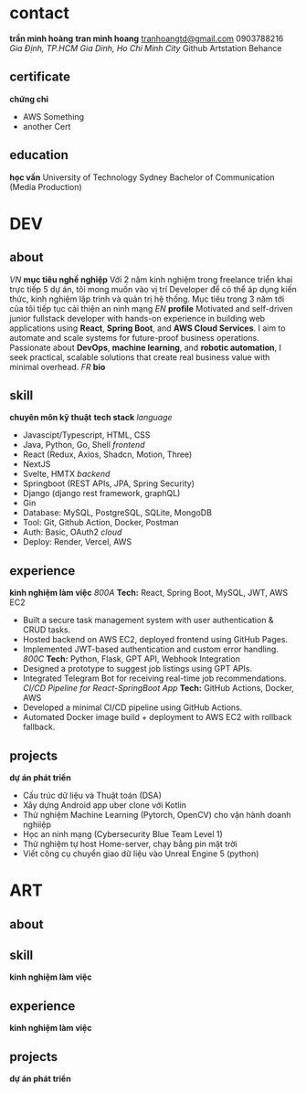 # contact
**trần minh hoàng**
**tran minh hoang**
tranhoangtd@gmail.com
0903788216
_Gia Định, TP.HCM_
_Gia Dinh, Ho Chi Minh City_
Github
Artstation
Behance

## certificate
__chứng chỉ__
- AWS Something
- another Cert

## education 
__học vấn__
University of Technology Sydney
Bachelor of Communication (Media Production)


# DEV
## about
*VN*
__mục tiêu nghề nghiệp__
Với 2 năm kinh nghiệm trong freelance triển khai trực tiếp 5 dự án, tôi mong muốn vào vị trí Developer để có thể áp dụng kiến thức, kinh nghiệm lập trình và quản trị hệ thống. Mục tiêu trong 3 năm tới của tôi tiếp tục cải thiện an ninh mạng 
*EN*
__profile__
Motivated and self-driven junior fullstack developer with hands-on experience in building web applications using **React**, **Spring Boot**, and **AWS Cloud Services**. I aim to automate and scale systems for future-proof business operations. Passionate about **DevOps**, **machine learning**, and **robotic automation**, I seek practical, scalable solutions that create real business value with minimal overhead.
*FR*
__bio__


## skill
__chuyên môn kỹ thuật__
__tech stack__
*language*
- Javascipt/Typescript, HTML, CSS
- Java, Python, Go, Shell
*frontend*  
- React (Redux, Axios, Shadcn, Motion, Three)
- NextJS
- Svelte, HMTX
*backend*  
- Springboot (REST APIs, JPA, Spring Security)  
- Django (django rest framework, graphQL)
- Gin 
- Database: MySQL, PostgreSQL, SQLite, MongoDB
- Tool: Git, Github Action, Docker, Postman
- Auth: Basic, OAuth2
*cloud* 
- Deploy: Render, Vercel, AWS


## experience
__kinh nghiệm làm việc__
_800A_
**Tech:** React, Spring Boot, MySQL, JWT, AWS EC2
- Built a secure task management system with user authentication & CRUD tasks.  
- Hosted backend on AWS EC2, deployed frontend using GitHub Pages.  
- Implemented JWT-based authentication and custom error handling.
_800C_
**Tech:** Python, Flask, GPT API, Webhook Integration  
- Designed a prototype to suggest job listings using GPT APIs.  
- Integrated Telegram Bot for receiving real-time job recommendations.
_CI/CD Pipeline for React-SpringBoot App_
**Tech:** GitHub Actions, Docker, AWS  
- Developed a minimal CI/CD pipeline using GitHub Actions.  
- Automated Docker image build + deployment to AWS EC2 with rollback fallback.

## projects
__dự án phát triển__
- Cấu trúc dữ liệu và Thuật toán (DSA)
- Xây dựng Android app uber clone với Kotlin
- Thử nghiệm Machine Learning (Pytorch, OpenCV) cho vận hành doanh nghiiệp
- Học an ninh mạng (Cybersecurity Blue Team Level 1)
- Thử nghiệm tự host Home-server, chạy bằng pin mặt trời 
- Viết công cụ chuyển giao dữ liệu vào Unreal Engine 5 (python)

# ART
## about

## skill
__kinh nghiệm làm việc__

## experience
__kinh nghiệm làm việc__

## projects
__dự án phát triển__
